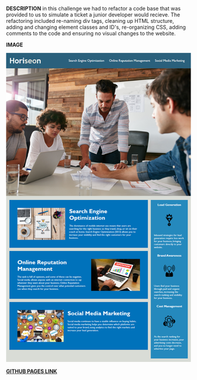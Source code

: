 

**DESCRIPTION**
in this challenge we had to refactor a code base that was provided to us to simulate a ticket a junior developer would recieve. The refactoring included re-naming div tags, cleaning up HTML structure, adding and changing element classes and ID's, re-organizing CSS, adding comments to the code and ensuring no visual changes to the website.



**IMAGE**


![Mock-up-image](./Assets/01-html-css-git-homework-demo.png)




 [**GITHUB PAGES LINK**](https://dlonmusk.github.io/refactor-challenge/Develop/index.html)